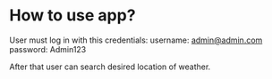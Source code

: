 # How to use app?

User must log in with this credentials:
username: admin@admin.com
password: Admin123

After that user can search desired location of weather.
